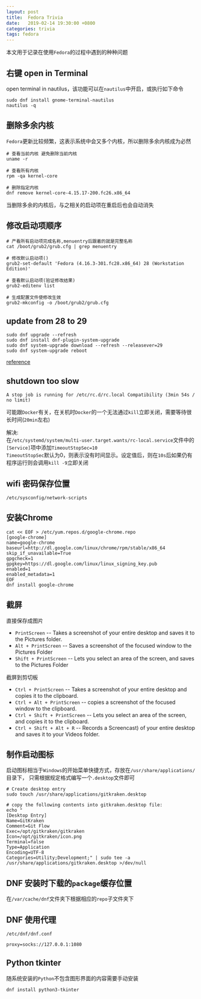 ```yaml
---
layout: post
title:  Fedora Trivia
date:   2019-02-14 19:30:00 +0800
categories: trivia
tags: fedora
---
```


本文用于记录在使用`Fedora`的过程中遇到的种种问题

## 右键 open in Terminal

open terminal in nautilus，该功能可以在`nautilus`中开启，或执行如下命令

```shell
sudo dnf install gnome-terminal-nautilus
nautilus -q
```

## 删除多余内核

`Fedora`更新比较频繁，这表示系统中会又多个内核，所以删除多余内核成为必然

```shell
# 查看当前内核 避免删除当前内核
uname -r
 
# 查看所有内核
rpm -qa kernel-core

# 删除指定内核
dnf remove kernel-core-4.15.17-200.fc26.x86_64
```

当删除多余的内核后，与之相关的启动项在重启后也会自动消失
 
## 修改启动项顺序

```shell
# 产看所有启动项完成名称,menuentry后跟着的就是完整名称
cat /boot/grub2/grub.cfg | grep menuentry

# 修改默认启动项()
grub2-set-default 'Fedora (4.16.3-301.fc28.x86_64) 28 (Workstation Edition)'

# 查看默认启动项(验证修改结果)
grub2-editenv list

# 生成配置文件使修改生效
grub2-mkconfig -o /boot/grub2/grub.cfg
```

## update from 28 to 29

```shell
sudo dnf upgrade --refresh
sudo dnf install dnf-plugin-system-upgrade
sudo dnf system-upgrade download --refresh --releasever=29
sudo dnf system-upgrade reboot
```

[reference](https://fedoraproject.org/wiki/DNF_system_upgrade)

## shutdown too slow

`A stop job is running for /etc/rc.d/rc.local Compatibility (3min 54s / no limit)`  

可能跟`Docker`有关，在关机时`Docker`的一个无法通过`kill`立即关闭，需要等待很长时间(`20min`左右)

解决:  
在`/etc/systemd/system/multi-user.target.wants/rc-local.service`文件中的`[Service]`项中添加`TimeoutStopSec=10`  
`TimeoutStopSec`默认为0，则表示没有时间显示。设定值后，则在`10s`后如果仍有程序运行则会调用`kill -9`立即关闭

## wifi 密码保存位置

`/etc/sysconfig/network-scripts`

## 安装Chrome

```shell
cat << EOF > /etc/yum.repos.d/google-chrome.repo
[google-chrome]
name=google-chrome
baseurl=http://dl.google.com/linux/chrome/rpm/stable/x86_64
skip_if_unavailable=True
gpgcheck=1
gpgkey=https://dl.google.com/linux/linux_signing_key.pub
enabled=1
enabled_metadata=1
EOF
dnf install google-chrome
```

## 截屏

直接保存成图片  
* `PrintScreen` -- Takes a screenshot of your entire desktop and saves it to the Pictures folder.
* `Alt + PrintScreen` -- Saves a screenshot of the focused window to the Pictures Folder
* `Shift + PrintScreen` -- Lets you select an area of the screen, and saves to the Pictures Folder

截屏到剪切板  
* `Ctrl + PrintScreen` -- Takes a screenshot of your entire desktop and copies it to the clipboard.
* `Ctrl + Alt + PrintScreen` -- copies a screenshot of the focused window to the clipboard.
* `Ctrl + Shift + PrintScreen` -- Lets you select an area of the screen, and copies it to the clipboard.
* `Ctrl + Shift + Alt + R` -- Records a Screencast) of your entire desktop and saves it to your Videos folder.

## 制作启动图标

启动图标相当于`Windows`的开始菜单快捷方式，存放在`/usr/share/applications/`目录下，
只需根据规定格式编写一个`.desktop`文件即可

```shell
# Create desktop entry
sudo touch /usr/share/applications/gitkraken.desktop

# copy the following contents into gitkraken.desktop file:
echo "
[Desktop Entry]
Name=GitKraken
Comment=Git Flow
Exec=/opt/gitkraken/gitkraken
Icon=/opt/gitkraken/icon.png
Terminal=false
Type=Application
Encoding=UTF-8
Categories=Utility;Development;" | sudo tee -a /usr/share/applications/gitkraken.desktop >/dev/null
```

## DNF 安装时下载的`package`缓存位置

在`/var/cache/dnf`文件夹下根据相应的`repo`子文件夹下

## DNF 使用代理

`/etc/dnf/dnf.conf`

```cnof
proxy=socks://127.0.0.1:1080
```

## Python tkinter

随系统安装的`Python`不包含图形界面的内容需要手动安装

```shell
dnf install python3-tkinter
```
